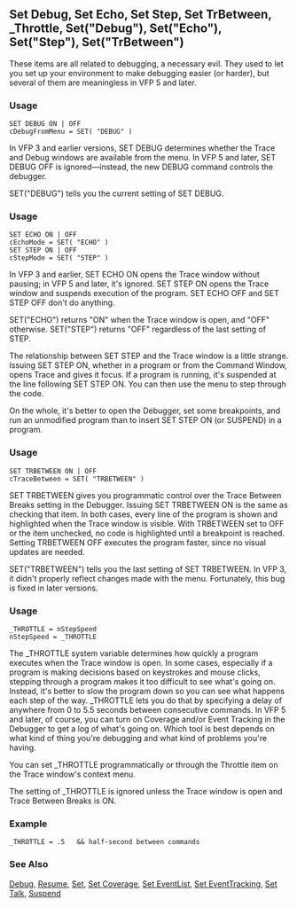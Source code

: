 ## Set Debug, Set Echo, Set Step, Set TrBetween, _Throttle, Set("Debug"), Set("Echo"), Set("Step"), Set("TrBetween")

These items are all related to debugging, a necessary evil. They used to let you set up your environment to make debugging easier (or harder), but several of them are meaningless in VFP 5 and later.

### Usage

```foxpro
SET DEBUG ON | OFF
cDebugFromMenu = SET( "DEBUG" )
```

In VFP 3 and earlier versions, SET DEBUG determines whether the Trace and Debug windows are available from the menu. In VFP 5 and later, SET DEBUG OFF is ignored&mdash;instead, the new DEBUG command controls the debugger.

SET("DEBUG") tells you the current setting of SET DEBUG.

### Usage

```foxpro
SET ECHO ON | OFF
cEchoMode = SET( "ECHO" )
SET STEP ON | OFF
cStepMode = SET( "STEP" )
```

In VFP 3 and earlier, SET ECHO ON opens the Trace window without pausing; in VFP 5 and later, it's ignored. SET STEP ON opens the Trace window and suspends execution of the program. SET ECHO OFF and SET STEP OFF don't do anything.

SET("ECHO") returns "ON" when the Trace window is open, and "OFF" otherwise. SET("STEP") returns "OFF" regardless of the last setting of STEP.

The relationship between SET STEP and the Trace window is a little strange. Issuing SET STEP ON, whether in a program or from the Command Window, opens Trace and gives it focus. If a program is running, it's suspended at the line following SET STEP ON. You can then use the menu to step through the code.

On the whole, it's better to open the Debugger, set some breakpoints, and run an unmodified program than to insert SET STEP ON (or SUSPEND) in a program.

### Usage

```foxpro
SET TRBETWEEN ON | OFF
cTraceBetween = SET( "TRBETWEEN" )
```

SET TRBETWEEN gives you programmatic control over the Trace Between Breaks setting in the Debugger. Issuing SET TRBETWEEN ON is the same as checking that item. In both cases, every line of the program is shown and highlighted when the Trace window is visible. With TRBETWEEN set to OFF or the item unchecked, no code is highlighted until a breakpoint is reached. Setting TRBETWEEN OFF executes the program faster, since no visual updates are needed.

SET("TRBETWEEN") tells you the last setting of SET TRBETWEEN. In VFP 3, it didn't properly reflect changes made with the menu. Fortunately, this bug is fixed in later versions.

### Usage

```foxpro
_THROTTLE = nStepSpeed
nStepSpeed = _THROTTLE
```

The _THROTTLE system variable determines how quickly a program executes when the Trace window is open. In some cases, especially if a program is making decisions based on keystrokes and mouse clicks, stepping through a program makes it too difficult to see what's going on. Instead, it's better to slow the program down so you can see what happens each step of the way. _THROTTLE lets you do that by specifying a delay of anywhere from 0 to 5.5 seconds between consecutive commands. In VFP 5 and later, of course, you can turn on Coverage and/or Event Tracking in the Debugger to get a log of what's going on. Which tool is best depends on what kind of thing you're debugging and what kind of problems you're having.

You can set _THROTTLE programmatically or through the Throttle item on the Trace window's context menu. 

The setting of _THROTTLE is ignored unless the Trace window is open and Trace Between Breaks is ON.

### Example

```foxpro
_THROTTLE = .5   && half-second between commands
```
### See Also

[Debug](s4g676.md), [Resume](s4g225.md), [Set](s4g126.md), [Set Coverage](s4g675.md), [Set EventList](s4g679.md), [Set EventTracking](s4g679.md), [Set Talk](s4g140.md), [Suspend](s4g225.md)